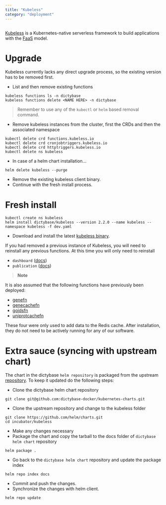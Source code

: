 ```yaml
---
title: "Kubeless"
category: "deployment"
---
```


```toc

```

[Kubeless](https://kubeless.io/) is a Kubernetes-native serverless framework to
build applications with the [FaaS](https://en.wikipedia.org/wiki/Function_as_a_service)
model.

# Upgrade

Kubeless currently lacks any direct upgrade process, so the existing version
has to be removed first.

- List and then remove existing functions

```shell
kubeless functions ls -n dictybase
kubeless functions delete <NAME HERE> -n dictybase
```

> Remember to use any of the `kubectl` or `helm` based removal command.

- Remove kubeless instances from the cluster, first the CRDs and then the associated namespace

```shell
kubectl delete crd functions.kubeless.io
kubectl delete crd cronjobtriggers.kubeless.io
kubectl delete crd httptriggers.kubeless.io
kubectl delete ns kubeless
```

- In case of a helm chart installation...

```shell
helm delete kubeless --purge
```

- Remove the existing kubeless client binary.
- Continue with the fresh install process.

# Fresh install

```shell
kubectl create ns kubeless
helm install dictybase/kubeless --version 2.2.0 --name kubeless --namespace kubeless -f dev.yaml
```

- Download and install the latest [kubeless binary](https://github.com/kubeless/kubeless/releases).

If you had removed a previous instance of Kubeless, you will need to reinstall any
previous functions. At this time you will only need to reinstall

- `dashboard` ([docs](https://github.com/dictybase-playground/kubeless-gofn/tree/master/dashboard))
- `publication` ([docs](https://github.com/dictybase-playground/kubeless-gofn/tree/master/publication))

> **Note**

It is also assumed that the following functions have previously been deployed:

- [genefn](https://github.com/dictybase-playground/kubeless-nodefn/tree/master/gene)
- [genecachefn](https://github.com/dictybase-playground/kubeless-nodefn/tree/master/geneids)
- [goidsfn](https://github.com/dictybase-playground/kubeless-nodefn/tree/master/goids)
- [uniprotcachefn](https://github.com/dictybase-playground/kubeless-gofn/tree/master/uniprot)

These four were only used to add data to the Redis cache. After installation, they do
not need to be actively running for any of our software.

# Extra sauce (syncing with upstream chart)

The chart in the dictybase `helm repository` is packaged from the
upstream [repository](https://github.com/helm/charts). To keep it
updated do the following steps:

- Clone the dictybase helm chart repository

```shell
git clone git@github.com:dictybase-docker/kubernetes-charts.git
```

- Clone the upstream repository and change to the kubeless folder

```shell
git clone https://github.com/helm/charts.git
cd incubator/kubeless
```

- Make any changes necessary
- Package the chart and copy the tarball to the docs folder of `dictybase helm chart` repository

```shell
helm package .
```

- Go back to the `dictybase helm chart` repository and update the package index

```shell
helm repo index docs
```

- Commit and push the changes.
- Synchronize the changes with helm client.

```shell
helm repo update
```
